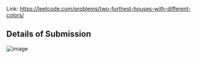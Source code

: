 Link: https://leetcode.com/problems/two-furthest-houses-with-different-colors/
## Details of Submission
![image](https://github.com/mgalang229/LeetCode-Two-Furthest-Houses-With-Different-Colors/assets/51401355/3009136e-1627-4ee6-937a-bb6c1fd74e14)
